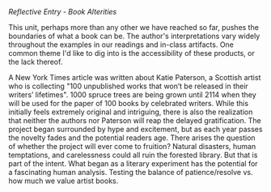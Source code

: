 _Reflective Entry - Book Alterities_

This unit, perhaps more than any other we have reached so far, pushes the boundaries of what a book can be. The author's interpretations 
vary widely throughout the examples in our readings and in-class artifacts. One common theme I'd like to dig into is the accessibility of 
these products, or the lack thereof. 

A New York Times article was written about Katie Paterson, a Scottish artist who is collecting "100 unpublished works that won’t be 
released in their writers’ lifetimes". 1000 spruce trees are being grown until 2114 when they will be used for the paper of 100 books by 
celebrated writers. While this initially feels extremely original and intriguing, there is also the realization that neither the authors 
nor Paterson will reap the delayed gratification. The project began surrounded by hype and excitement, but as each year passes the novelty 
fades and the potential readers age. There arises the question of whether the project will ever come to fruition? Natural disasters, human
temptations, and carelessness could all ruin the forested library. But that is part of the intent. What began as a literary experiment has
the potential for a fascinating human analysis. Testing the balance of patience/resolve vs. how much we value artist books.
